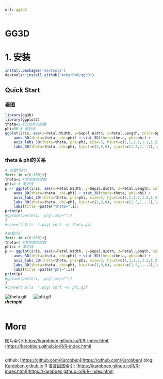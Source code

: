 ```yaml
---
url: gg3d2
---
```


# GG3D

<a name="2iMCl"></a>
# 1. 安装
```r
install.packages('devtools')
devtools::install_github("AckerDWM/gg3D")
```

<a name="YNFtv"></a>
## Quick Start
<a name="JmVtJ"></a>
### 看图
```r
library(gg3D)
library(ggplot2)
theta=1 #方位角的度数
phi=50 # 渐近线
ggplot(iris, aes(x=Petal.Width, y=Sepal.Width, z=Petal.Length, color=Species)) +
    axes_3D(theta=theta, phi=phi) + stat_3D(theta=theta, phi=phi) +
    axis_labs_3D(theta=theta, phi=phi, size=3, hjust=c(1,1,1.2,1.2,1.2,1.2), vjust=c(-.5,-.5,-.2,-.2,1.2,1.2)) +
    labs_3D(theta=theta, phi=phi, hjust=c(1,0,0), vjust=c(1.5,1,-.2),labs=c("Petal width", "Sepal width", "Petal length")) +theme_void()

```

<a name="xqVEd"></a>
### theta & phi的关系

```r
# 查看theta
for(i in c(0:100)){
theta=i #方位角的度数
phi=1 # 渐近线
p <- ggplot(iris, aes(x=Petal.Width, y=Sepal.Width, z=Petal.Length, color=Species)) +
    axes_3D(theta=theta, phi=phi) + stat_3D(theta=theta, phi=phi) +
    axis_labs_3D(theta=theta, phi=phi, size=3, hjust=c(1,1,1.2,1.2,1.2,1.2), vjust=c(-.5,-.5,-.2,-.2,1.2,1.2)) +
    labs_3D(theta=theta, phi=phi, hjust=c(1,0,0), vjust=c(1.5,1,-.2),labs=c("Petal width", "Sepal width", "Petal length")) +theme_void()+
  	labs(title =paste("theta=",i))
print(p)
#ggsave(paste(i,'.png',sep=""))
}
#convert $(ls  *.png| sort -n) theta.gif

#查看phi
for(i in c(0:100)){
theta=1 #方位角的度数
phi=i # 渐近线
p <- ggplot(iris, aes(x=Petal.Width, y=Sepal.Width, z=Petal.Length, color=Species)) +
    axes_3D(theta=theta, phi=phi) + stat_3D(theta=theta, phi=phi) +
    axis_labs_3D(theta=theta, phi=phi, size=3, hjust=c(1,1,1.2,1.2,1.2,1.2), vjust=c(-.5,-.5,-.2,-.2,1.2,1.2)) +
    labs_3D(theta=theta, phi=phi, hjust=c(1,0,0), vjust=c(1.5,1,-.2),labs=c("Petal width", "Sepal width", "Petal length")) +theme_void()+
    labs(title =paste("phi=",i))
print(p)
#ggsave(paste(i,'.png',sep=""))
}
#convert $(ls  *.png| sort -n) phi.gif

```

![theta.gif](https://cdn.nlark.com/yuque/0/2020/gif/691897/1579405619050-608f97b7-5cef-4e77-b0fb-90b924fdd5e3.gif#align=left&display=inline&height=350&name=theta.gif&originHeight=2098&originWidth=2097&size=5691297&status=done&style=none&width=350)      ![phi.gif](https://cdn.nlark.com/yuque/0/2020/gif/691897/1579406111078-4c9f5af0-1d5e-4403-ac41-60fb648c2a30.gif#align=left&display=inline&height=350&name=phi.gif&originHeight=2098&originWidth=2097&size=5786446&status=done&style=none&width=350)<br />**$theta                                                                 $phi**<br />**<br />**
<a name="FG8Ad"></a>
# More
图片索引:[https://karobben.github.io/R/R-index.html](https://karobben.github.io/R/R-index.html)





---
github: [https://github.com/Karobben](https://github.com/Karobben)
blog: [Karobben.github.io](http://Karobben.github.io)
R 语言画图索引: [https://karobben.github.io/R/R-index.html](https://karobben.github.io/R/R-index.html)
